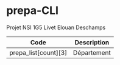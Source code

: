 # prepa-CLI
Projet NSI 1G5 Livet Elouan Deschamps

Code | Description
 --- | --- 
prepa_list[count][3] | Département
